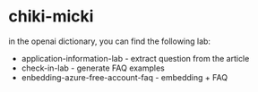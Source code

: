 # chiki-micki

in the openai dictionary, you can find the following lab:
* application-information-lab - extract question from the article
* check-in-lab - generate FAQ examples
* enbedding-azure-free-account-faq - embedding + FAQ